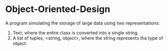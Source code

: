 # Object-Oriented-Design
A program simulating the storage of large data using two representations:
1. Text, where the entire class is converted into a single string.
2. A list of tuples, <string, object>, where the string represents the type of object.

